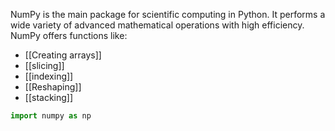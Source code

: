 NumPy is the main package for scientific computing in Python. It performs a wide variety of advanced mathematical operations with high efficiency.
NumPy offers functions like:
- [[Creating arrays]]
- [[slicing]]
- [[indexing]]
- [[Reshaping]]
- [[stacking]]

```Python
import numpy as np
```